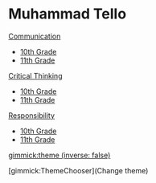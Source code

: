 # Muhammad Tello


[Communication](communication.md)
  * [10th Grade](communication/10th.md)
  * [11th Grade](communication/11th.md)

  
[Critical Thinking](critical-thinking.md)
  * [10th Grade](critical-thinking/10th.md)
  * [11th Grade](critical-thinking/11th.md)

[Responsibility](responsibility.md)
  * [10th Grade](responsibility/10th.md)
  * [11th Grade](responsibility/11th.md)


<!-- set a default theme -->
[gimmick:theme (inverse: false)](bootstrap)

<!-- show a theme chooser in the menu bar -->
[gimmick:ThemeChooser](Change theme)

<!-- show a fork me on github ribbon -->
